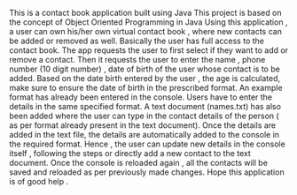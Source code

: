 This is a contact book application built using Java
This project is based on the concept of Object Oriented Programming in Java 
Using this application , a user can own his/her own virtual contact book , where new contacts can be added or removed as well.
Basically the user has full access to the contact book.
The app requests the user to first select if they want to add or remove a contact. 
Then it requests the user to enter the name , phone number (10 digit number) , date of birth of the user whose contact is to be added.
Based on the date birth entered by the user , the age is calculated, make sure to ensure the date of birth in the prescribed format.
An example format has already been entered in the console. Users have to enter the details in the same specified format. 
A text document (names.txt) has also been added where the user can type in the contact details of the person ( as per format already present in the text document).
Once the details are added in the text file, the details are automatically added to the console in the required format. 
Hence , the user can update new details in the console itself , following the steps or directly add a new contact to the text document.
Once the console is reloaded again , all the contacts will be saved and reloaded as per previously made changes.
Hope this application is of good help .
